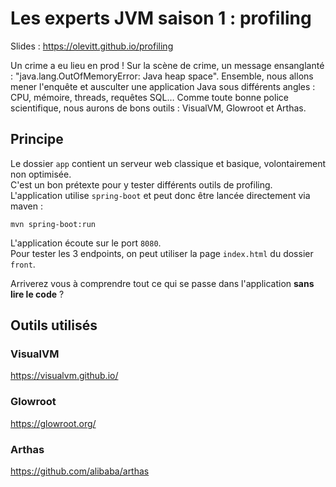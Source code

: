 # Les experts JVM saison 1 : profiling

Slides : https://olevitt.github.io/profiling

Un crime a eu lieu en prod !
Sur la scène de crime, un message ensanglanté : "java.lang.OutOfMemoryError: Java heap space". Ensemble, nous allons mener l'enquête et ausculter une application Java sous différents angles : CPU, mémoire, threads, requêtes SQL…
Comme toute bonne police scientifique, nous aurons de bons outils : VisualVM, Glowroot et Arthas.

## Principe

Le dossier `app` contient un serveur web classique et basique, volontairement non optimisée.  
C'est un bon prétexte pour y tester différents outils de profiling.  
L'application utilise `spring-boot` et peut donc être lancée directement via maven :

```
mvn spring-boot:run
```

L'application écoute sur le port `8080`.  
Pour tester les 3 endpoints, on peut utiliser la page `index.html` du dossier `front`.

Arriverez vous à comprendre tout ce qui se passe dans l'application **sans lire le code** ?

## Outils utilisés

### VisualVM

https://visualvm.github.io/

### Glowroot

https://glowroot.org/

### Arthas

https://github.com/alibaba/arthas
